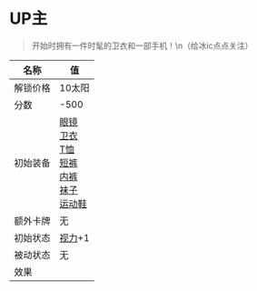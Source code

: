 # UP主  
> 开始时拥有一件时髦的卫衣和一部手机！\n（给冰ic点点关注）  
  
名称  |  值  
----  |  ----  
解锁价格  |  10太阳  
分数  |  -500  
初始装备  |  [眼镜](Glasses.md)<br>[卫衣](HoodieRetromation.md)<br>[T恤](T-Shirt.md)<br>[短裤](Shorts.md)<br>[内裤](Underwear.md)<br>[袜子](Socks.md)<br>[运动鞋](Sneakers.md)  
额外卡牌  |  无  
初始状态  |  [视力](Myopia.md)+1  
被动状态  |  无  
效果  |    
